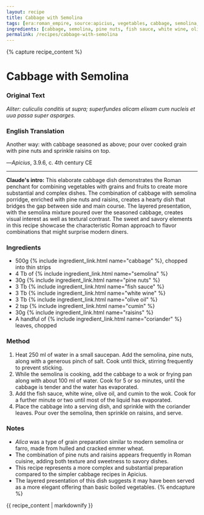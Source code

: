 ```yaml
---
layout: recipe
title: Cabbage with Semolina
tags: [era:roman_empire, source:apicius, vegetables, cabbage, semolina, pine nuts]
ingredients: [cabbage, semolina, pine nuts, fish sauce, white wine, olive oil, cumin, raisins, coriander]
permalink: /recipes/cabbage-with-semolina
---
```


{% capture recipe_content %}
# Cabbage with Semolina

### Original Text
*Aliter: culiculis conditis ut supra; superfundes alicam elixam cum nucleis et uua passa super asparges.*

### English Translation
Another way: with cabbage seasoned as above; pour over cooked grain with pine nuts and sprinkle raisins on top.

—*Apicius*, 3.9.6, c. 4th century CE

___

**Claude's intro:** This elaborate cabbage dish demonstrates the Roman penchant for combining vegetables with grains and fruits to create more substantial and complex dishes. The combination of cabbage with semolina porridge, enriched with pine nuts and raisins, creates a hearty dish that bridges the gap between side and main course. The layered presentation, with the semolina mixture poured over the seasoned cabbage, creates visual interest as well as textural contrast. The sweet and savory elements in this recipe showcase the characteristic Roman approach to flavor combinations that might surprise modern diners.

### Ingredients
- 500g {% include ingredient_link.html name="cabbage" %}, chopped into thin strips
- 4 Tb of {% include ingredient_link.html name="semolina" %}
- 30g {% include ingredient_link.html name="pine nuts" %}
- 3 Tb {% include ingredient_link.html name="fish sauce" %}
- 3 Tb {% include ingredient_link.html name="white wine" %}
- 3 Tb {% include ingredient_link.html name="olive oil" %}
- 2 tsp {% include ingredient_link.html name="cumin" %}
- 30g {% include ingredient_link.html name="raisins" %}
- A handful of {% include ingredient_link.html name="coriander" %} leaves, chopped

### Method
1. Heat 250 ml of water in a small saucepan. Add the semolina, pine nuts, along with a generous pinch of salt. Cook until thick, stirring frequently to prevent sticking.
2. While the semolina is cooking, add the cabbage to a wok or frying pan along with about 100 ml of water. Cook for 5 or so minutes, until the cabbage is tender and the water has evaporated.
3. Add the fish sauce, white wine, olive oil, and cumin to the wok. Cook for a further minute or two until most of the liquid has evaporated.
4. Place the cabbage into a serving dish, and sprinkle with the coriander leaves. Pour over the semolina, then sprinkle on raisins, and serve.

### Notes
- *Alica* was a type of grain preparation similar to modern semolina or farro, made from hulled and cracked emmer wheat.
- The combination of pine nuts and raisins appears frequently in Roman cuisine, adding both texture and sweetness to savory dishes.
- This recipe represents a more complex and substantial preparation compared to the simpler cabbage recipes in Apicius.
- The layered presentation of this dish suggests it may have been served as a more elegant offering than basic boiled vegetables.
{% endcapture %}

{{ recipe_content | markdownify }}